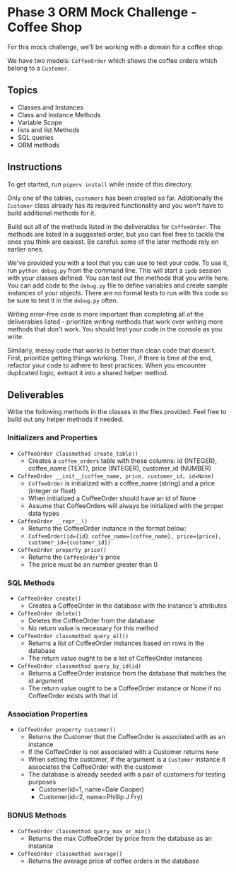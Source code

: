 # Phase 3 ORM Mock Challenge - Coffee Shop

For this mock challenge, we'll be working with a domain for a coffee shop.

We have two models: `CoffeeOrder` which shows the coffee orders which belong to a `Customer`.

## Topics

- Classes and Instances
- Class and Instance Methods
- Variable Scope
- lists and list Methods
- SQL queries
- ORM methods

## Instructions

To get started, run `pipenv install` while inside of this directory.

Only one of the tables, `customers` has been created so far. Additionally the `Customer`
class already has its required functionality and you won't have to build
additional methods for it.

Build out all of the methods listed in the deliverables for `CoffeeOrder`. The methods are listed in a suggested order, but you can feel free to tackle the ones you think
are easiest. Be careful: some of the later methods rely on earlier ones.

We've provided you with a tool that you can use to test your code. To use it,
run `python debug.py` from the command line. This will start a `ipdb` session
with your classes defined. You can test out the methods that you write here. You
can add code to the `debug.py` file to define variables and create sample
instances of your objects. There are no formal tests to run with this code so be
sure to test it in the `debug.py` often.

Writing error-free code is more important than completing all of the
deliverables listed - prioritize writing methods that work over writing more
methods that don't work. You should test your code in the console as you write.

Similarly, messy code that works is better than clean code that doesn't. First,
prioritize getting things working. Then, if there is time at the end, refactor
your code to adhere to best practices. When you encounter duplicated logic,
extract it into a shared helper method.

## Deliverables

Write the following methods in the classes in the files provided. Feel free to
build out any helper methods if needed.

### Initializers and Properties

- `CoffeeOrder classmethod create_table()`
  - Creates a `coffee_orders` table with these columns: id (INTEGER), coffee_name (TEXT),
  price (INTEGER), customer_id (NUMBER)
- `CoffeeOrder __init__(coffee_name, price, customer_id, id=None)`
  - `CoffeeOrder` is initialized with a coffee_name (string) and a price (integer or float)
  - When initialized a CoffeeOrder should have an id of None
  - Assume that CoffeeOrders will always be initialized with the proper data types
- `CoffeeOrder __repr__()`
  - Returns the CoffeeOrder instance in the format below:
  - `CoffeeOrder(id={id} coffee_name={coffee_name}, price={price}, customer_id={customer_id})`
- `CoffeeOrder property price()`
  - Returns the `CoffeeOrder`'s price
  - The price must be an number greater than 0

### SQL Methods

- `CoffeeOrder create()`
  - Creates a CoffeeOrder in the database with the instance's attributes
- `CoffeeOrder delete()`
  - Deletes the CoffeeOrder from the database
  - No return value is necessary for this method
- `CoffeeOrder classmethod query_all()`
  - Returns a list of CoffeeOrder instances based on rows in the database
  - The return value ought to be a list of CoffeeOrder instances
- `CoffeeOrder classmethod query_by_id(id)`
  - Returns a CoffeeOrder instance from the database that matches the id argument
  - The return value ought to be a CoffeeOrder instance or None if no CoffeeOrder
  exists with that id

### Association Properties

- `CoffeeOrder property customer()`
  - Returns the Customer that the CoffeeOrder is associated with as an instance
  - If the CoffeeOrder is not associated with a Customer returns `None`
  - When setting the customer, if the argument is a `Customer` instance it associates the
  CoffeeOrder with the customer
  - The database is already seeded with a pair of customers for testing purposes
    - Customer(id=1, name=Dale Cooper)
    - Customer(id=2, name=Phillip J Fry)

### BONUS Methods

- `CoffeeOrder classmethod query_max_or_min()`
  - Returns the max CoffeeOrder by price from the database as an instance
- `CoffeeOrder classmethod average()`
  - Returns the average price of coffee orders in the database
